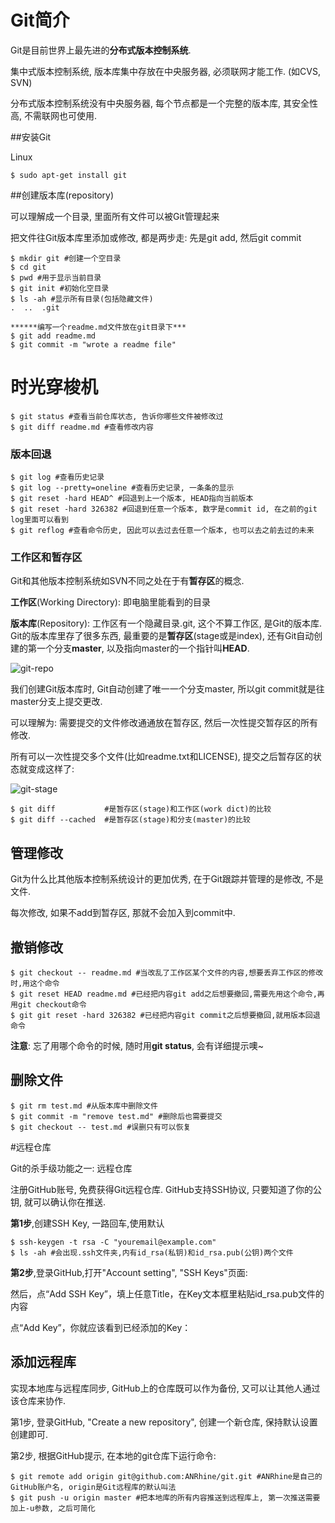 # Git简介

Git是目前世界上最先进的**分布式版本控制系统**.

集中式版本控制系统, 版本库集中存放在中央服务器, 必须联网才能工作. (如CVS, SVN)

分布式版本控制系统没有中央服务器, 每个节点都是一个完整的版本库, 其安全性高, 不需联网也可使用.

##安装Git

Linux

```
$ sudo apt-get install git
```

##创建版本库(repository)

可以理解成一个目录, 里面所有文件可以被Git管理起来

把文件往Git版本库里添加或修改, 都是两步走: 先是git add, 然后git commit

```
$ mkdir git #创建一个空目录
$ cd git
$ pwd #用于显示当前目录
$ git init #初始化空目录
$ ls -ah #显示所有目录(包括隐藏文件)
.  ..  .git

******编写一个readme.md文件放在git目录下***
$ git add readme.md
$ git commit -m "wrote a readme file"
```



# 时光穿梭机

```
$ git status #查看当前仓库状态, 告诉你哪些文件被修改过
$ git diff readme.md #查看修改内容
```

### 版本回退

```
$ git log #查看历史记录
$ git log --pretty=oneline #查看历史记录, 一条条的显示
$ git reset -hard HEAD^ #回退到上一个版本, HEAD指向当前版本
$ git reset -hard 326382 #回退到任意一个版本, 数字是commit id, 在之前的git log里面可以看到
$ git reflog #查看命令历史, 因此可以去过去任意一个版本, 也可以去之前去过的未来
```

### 工作区和暂存区

Git和其他版本控制系统如SVN不同之处在于有**暂存区**的概念.

**工作区**(Working Directory): 即电脑里能看到的目录

**版本库**(Repository): 工作区有一个隐藏目录.git, 这个不算工作区, 是Git的版本库. Git的版本库里存了很多东西, 最重要的是**暂存区**(stage或是index), 还有Git自动创建的第一个分支**master**, 以及指向master的一个指针叫**HEAD**.

![git-repo](https://cdn.liaoxuefeng.com/cdn/files/attachments/001384907702917346729e9afbf4127b6dfbae9207af016000/0)

我们创建Git版本库时, Git自动创建了唯一一个分支master, 所以git commit就是往master分支上提交更改.

可以理解为: 需要提交的文件修改通通放在暂存区, 然后一次性提交暂存区的所有修改.

所有可以一次性提交多个文件(比如readme.txt和LICENSE), 提交之后暂存区的状态就变成这样了:

![git-stage](https://cdn.liaoxuefeng.com/cdn/files/attachments/001384907720458e56751df1c474485b697575073c40ae9000/0)

```
$ git diff           #是暂存区(stage)和工作区(work dict)的比较
$ git diff --cached  #是暂存区(stage)和分支(master)的比较
```

## 管理修改

Git为什么比其他版本控制系统设计的更加优秀, 在于Git跟踪并管理的是修改, 不是文件.

每次修改, 如果不add到暂存区, 那就不会加入到commit中.

## 撤销修改

```
$ git checkout -- readme.md #当改乱了工作区某个文件的内容,想要丢弃工作区的修改时,用这个命令
$ git reset HEAD readme.md #已经把内容git add之后想要撤回,需要先用这个命令,再用git checkout命令
$ git git reset -hard 326382 #已经把内容git commit之后想要撤回,就用版本回退命令
```

**注意**: 忘了用哪个命令的时候, 随时用**git status**, 会有详细提示噢~

## 删除文件

```
$ git rm test.md #从版本库中删除文件
$ git commit -m "remove test.md" #删除后也需要提交
$ git checkout -- test.md #误删只有可以恢复
```

#远程仓库

Git的杀手级功能之一: 远程仓库

注册GitHub账号, 免费获得Git远程仓库. GitHub支持SSH协议, 只要知道了你的公钥, 就可以确认你在推送.

**第1步**,创建SSH Key, 一路回车,使用默认

```
$ ssh-keygen -t rsa -C "youremail@example.com" 
$ ls -ah #会出现.ssh文件夹,内有id_rsa(私钥)和id_rsa.pub(公钥)两个文件
```

**第2步**,登录GitHub,打开"Account setting", "SSH Keys"页面:

然后，点“Add SSH Key”，填上任意Title，在Key文本框里粘贴id_rsa.pub文件的内容

点“Add Key”，你就应该看到已经添加的Key：

## 添加远程库

实现本地库与远程库同步, GitHub上的仓库既可以作为备份, 又可以让其他人通过该仓库来协作.

第1步, 登录GitHub, "Create a new repository", 创建一个新仓库, 保持默认设置创建即可.

第2步, 根据GitHub提示, 在本地的git仓库下运行命令:

```
$ git remote add origin git@github.com:ANRhine/git.git #ANRhine是自己的GitHub账户名, origin是Git远程库的默认叫法
$ git push -u origin master #把本地库的所有内容推送到远程库上, 第一次推送需要加上-u参数, 之后可简化
```

